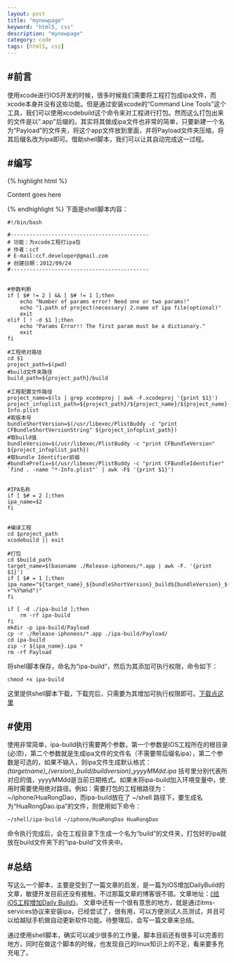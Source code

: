```yaml
---
layout: post
title: "mynewpage"
keyword: "html5, css"
description: "mynewpage"
category: code
tags: [html5, css]
---
```


#前言
----
使用xcode进行IOS开发的时候，很多时候我们需要将工程打包成ipa文件，而xcode本身并没有这些功能。但是通过安装xcode的“Command Line Tools”这个工具，我们可以使用xcodebuild这个命令来对工程进行打包。然而这么打包出来的文件是以".app"后缀的。其实将其做成ipa文件也非常的简单，只要新建一个名为“Payload”的文件夹，将这个app文件放到里面，并将Payload文件夹压缩，将其后缀名改为ipa即可。借助shell脚本，我们可以让其自动完成这一过程。

#编写
----
{% highlight html %}
<div id="wrapper">
<div id="cell">
<div class="content">
		Content goes here</div>
</div>
</div>

{% endhighlight %}
下面是shell脚本内容：

	#!/bin/bash

	#--------------------------------------------
	# 功能：为xcode工程打ipa包
	# 作者：ccf
	# E-mail:ccf.developer@gmail.com
	# 创建日期：2012/09/24
	#--------------------------------------------


	#参数判断
	if [ $# != 2 ] && [ $# != 1 ];then
		echo "Number of params error! Need one or two params!"
		echo "1.path of project(necessary) 2.name of ipa file(optional)"
		exit	
	elif [ ! -d $1 ];then
		echo "Params Error!! The first param must be a dictionary."
		exit	
	fi

	#工程绝对路径
	cd $1
	project_path=$(pwd)
	#build文件夹路径
	build_path=${project_path}/build

	#工程配置文件路径
	project_name=$(ls | grep xcodeproj | awk -F.xcodeproj '{print $1}')
	project_infoplist_path=${project_path}/${project_name}/${project_name}-Info.plist
	#取版本号
	bundleShortVersion=$(/usr/libexec/PlistBuddy -c "print CFBundleShortVersionString" ${project_infoplist_path})
	#取build值
	bundleVersion=$(/usr/libexec/PlistBuddy -c "print CFBundleVersion" ${project_infoplist_path})
	#取bundle Identifier前缀
	#bundlePrefix=$(/usr/libexec/PlistBuddy -c "print CFBundleIdentifier" `find . -name "*-Info.plist"` | awk -F$ '{print $1}')


	#IPA名称
	if [ $# = 2 ];then
	ipa_name=$2
	fi


	#编译工程
	cd $project_path
	xcodebuild || exit

	#打包
	cd $build_path
	target_name=$(basename ./Release-iphoneos/*.app | awk -F. '{print $1}')
	if [ $# = 1 ];then
	ipa_name="${target_name}_${bundleShortVersion}_build${bundleVersion}_$(date +"%Y%m%d")"
	fi

	if [ -d ./ipa-build ];then
		rm -rf ipa-build
	fi
	mkdir -p ipa-build/Payload
	cp -r ./Release-iphoneos/*.app ./ipa-build/Payload/
	cd ipa-build
	zip -r ${ipa_name}.ipa *
	rm -rf Payload


将shell脚本保存，命名为“ipa-build”，然后为其添加可执行权限，命令如下：

	chmod +x ipa-build
	
这里提供shell脚本下载，下载完后，只需要为其增加可执行权限即可。[下载点这里](/assets/download/ipa-build)

#使用
----
使用非常简单，ipa-build执行需要两个参数，第一个参数是IOS工程所在的根目录(必须)，第二个参数就是生成ipa文件的文件名（不需要带后缀名ipa），第二个参数是可选的，如果不输入，则ipa文件生成默认格式：*(targetname)\_(version)\_build(buildversion)_yyyyMMdd.ipa* 括号里分别代表所对应的值，yyyyMMdd是当前日期格式。如果未将ipa-build加入环境变量中，使用时需要使用绝对路径。例如：需要打包的工程根路径为：~/iphone/HuaRongDao，而ipa-build放在了 ~/shell 路径下，要生成名为“HuaRongDao.ipa”的文件，则使用如下命令：

	~/shell/ipa-build ~/iphone/HuaRongDao HuaRongDao
	

命令执行完成后，会在工程目录下生成一个名为“build”的文件夹，打包好的ipa就放在build文件夹下的“ipa-build”文件夹中。

#总结
----
写这么一个脚本，主要是受到了一篇文章的启发，是一篇为IOS增加DailyBuild的文章，敏捷开发目前还没有接触，不过那篇文章的博客很不错。文章地址：[《给iOS工程增加Daily Build》](http://blog.devtang.com/blog/2012/02/16/apply-daily-build-in-ios-project/)。 文章中还有一个很有意思的地方，就是通过itms-services协议来安装ipa，已经尝试了，很有用，可以方便测试人员测试，并且可以给越狱手机做自动更新软件功能。待整理后，会写一篇文章来总结。


通过使用shell脚本，确实可以减少很多的工作量。脚本目前还有很多可以完善的地方，同时在做这个脚本的时候，也发现自己的linux知识上的不足，看来要多充充电了。

